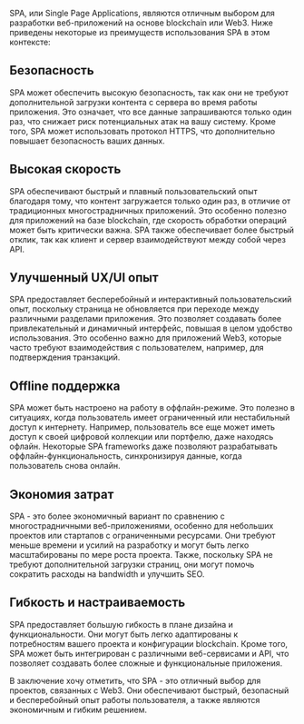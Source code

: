 SPA, или Single Page Applications, являются отличным выбором для разработки веб-приложений на основе blockchain или Web3. Ниже приведены некоторые из преимуществ использования SPA в этом контексте:

## Безопасность
SPA может обеспечить высокую безопасность, так как они не требуют дополнительной загрузки контента с сервера во время работы приложения. Это означает, что все данные запрашиваются только один раз, что снижает риск потенциальных атак на вашу систему. Кроме того, SPA может использовать протокол HTTPS, что дополнительно повышает безопасность ваших данных.

## Высокая скорость
SPA обеспечивают быстрый и плавный пользовательский опыт благодаря тому, что контент загружается только один раз, в отличие от традиционных многострадничных приложений. Это особенно полезно для приложений на базе blockchain, где скорость обработки операций может быть критически важна. SPA также обеспечивает более быстрый отклик, так как клиент и сервер взаимодействуют между собой через API.

## Улучшенный UX/UI опыт
SPA предоставляет бесперебойный и интерактивный пользовательский опыт, поскольку страница не обновляется при переходе между различными разделами приложения. Это позволяет создавать более привлекательный и динамичный интерфейс, повышая в целом удобство использования. Это особенно важно для приложений Web3, которые часто требуют взаимодействия с пользователем, например, для подтверждения транзакций.

## Offline поддержка
SPA может быть настроено на работу в оффлайн-режиме. Это полезно в ситуациях, когда пользователь имеет ограниченный или нестабильный доступ к интернету. Например, пользователь все еще может иметь доступ к своей цифровой коллекции или портфелю, даже находясь офлайн. Некоторые SPA frameworks даже позволяют разрабатывать оффлайн-функциональность, синхронизируя данные, когда пользователь снова онлайн.

## Экономия затрат
SPA - это более экономичный вариант по сравнению с многострадничными веб-приложениями, особенно для небольших проектов или стартапов с ограниченными ресурсами. Они требуют меньше времени и усилий на разработку и могут быть легко масштабированы по мере роста проекта. Также, поскольку SPA не требуют дополнительной загрузки страниц, они могут помочь сократить расходы на bandwidth и улучшить SEO.

## Гибкость и настраиваемость
SPA предоставляет большую гибкость в плане дизайна и функциональности. Они могут быть легко адаптированы к потребностям вашего проекта и конфигурации blockchain. Кроме того, SPA может быть интегрирован с различными веб-сервисами и API, что позволяет создавать более сложные и функциональные приложения.

В заключение хочу отметить, что SPA - это отличный выбор для проектов, связанных с Web3. Они обеспечивают быстрый, безопасный и бесперебойный опыт работы пользователя, а также являются экономичным и гибким решением.